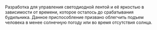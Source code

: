 Разработка для управления светодиодной лентой и её яркостью в зависимости от времени, которое осталось до срабатывания будильника. Данное приспособление призвано облегчить подъем человека в менее солнечную погоду или во время отсутствия солнца.
